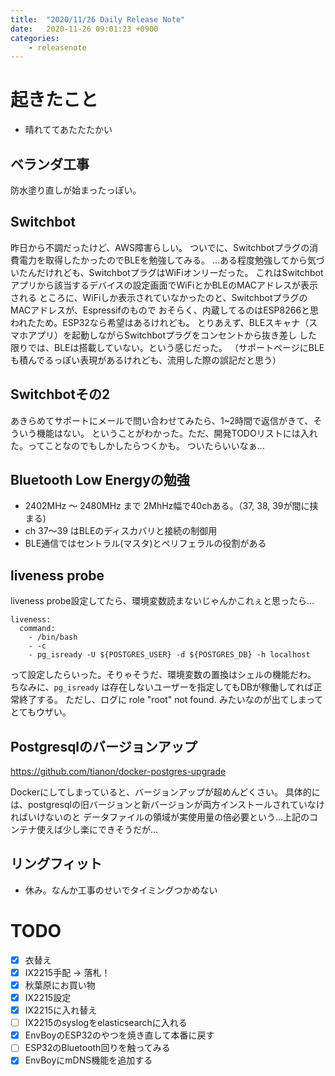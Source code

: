 ```yaml
---
title:  "2020/11/26 Daily Release Note"
date:   2020-11-26 09:01:23 +0900
categories:
    - releasenote
---
```

# 起きたこと

* 晴れててあたたたかい

## ベランダ工事

防水塗り直しが始まったっぽい。

## Switchbot

昨日から不調だったけど、AWS障害らしい。
ついでに、Switchbotプラグの消費電力を取得したかったのでBLEを勉強してみる。
…ある程度勉強してから気づいたんだけれども、SwitchbotプラグはWiFiオンリーだった。
これはSwitchbotアプリから該当するデバイスの設定画面でWiFiとかBLEのMACアドレスが表示される
ところに、WiFiしか表示されていなかったのと、SwitchbotプラグのMACアドレスが、Espressifのもので
おそらく、内蔵してるのはESP8266と思われたため。ESP32なら希望はあるけれども。
とりあえず、BLEスキャナ（スマホアプリ）を起動しながらSwitchbotプラグをコンセントから抜き差し
した限りでは、BLEは搭載していない。という感じだった。
（サポートページにBLEも積んでるっぽい表現があるけれども、流用した際の誤記だと思う）

## Switchbotその2

あきらめてサポートにメールで問い合わせてみたら、1~2時間で返信がきて、そういう機能はない。
ということがわかった。ただ、開発TODOリストには入れた。ってことなのでもしかしたらつくかも。
ついたらいいなぁ…

## Bluetooth Low Energyの勉強

* 2402MHz 〜 2480MHz まで 2MhHz幅で40chある。（37, 38, 39が間に挟まる)
* ch 37〜39 はBLEのディスカバリと接続の制御用
* BLE通信ではセントラル(マスタ)とペリフェラルの役割がある

## liveness probe

liveness probe設定してたら、環境変数読まないじゃんかこれぇと思ったら…

```
liveness:
  command:
    - /bin/bash
    - -c
    - pg_isready -U ${POSTGRES_USER} -d ${POSTGRES_DB} -h localhost
```

って設定したらいった。そりゃそうだ、環境変数の置換はシェルの機能だわ。
ちなみに、`pg_isready` は存在しないユーザーを指定してもDBが稼働してれば正常終了する。
ただし、ログに role "root" not found. みたいなのが出てしまってとてもウザい。

## Postgresqlのバージョンアップ

https://github.com/tianon/docker-postgres-upgrade

Dockerにしてしまっていると、バージョンアップが超めんどくさい。
具体的には、postgresqlの旧バージョンと新バージョンが両方インストールされていなければいけないのと
データファイルの領域が実使用量の倍必要という…上記のコンテナ使えば少し楽にできそうだが…

## リングフィット

* 休み。なんか工事のせいでタイミングつかめない

# TODO 

- [x] 衣替え
- [X] IX2215手配 -> 落札！
- [x] 秋葉原にお買い物
- [x] IX2215設定
- [x] IX2215に入れ替え
- [ ] IX2215のsyslogをelasticsearchに入れる
- [x] EnvBoyのESP32のやつを焼き直して本番に戻す
- [ ] ESP32のBluetooth回りを触ってみる
- [x] EnvBoyにmDNS機能を追加する
